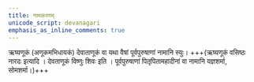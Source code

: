 ```yaml
---
title: नामकरणम्
unicode_script: devanagari
emphasis_as_inline_comments: true
---
```


ऋष्यणूकं (अणूकमभिधायकं) देवाताणूकं वा यथा वैषां पूर्वपुरुषाणां नामानि स्युः। +++(ऋष्यणूकं वसिष्ठः नारदः इत्यादि । देवताणूकं विष्णुः शिवः इति । पूर्वपुरुषाणां पितृपितामहादीनां वा नामानि यज्ञशर्मा, सोमशर्मा।)+++